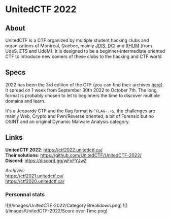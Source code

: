 # UnitedCTF 2022

## About

UnitedCTF is a CTF organized by multiple student hacking clubs and organizations of Montréal, Québec, mainly [JDIS](https://jdis.ca/), [DCI](https://dciets.com/) and [RHUM](https://ctf2022.unitedctf.ca/rhum) (from UdeS, ETS and UdeM).
It is designed to be a beginner-intermediate oriented CTF to introduce new comers of these clubs to the hacking and CTF world.

## Specs

2022 has been the 3rd edition of the CTF (you can find their archives [here](#links)).
It spread on 1 week from September 30th 2022 to October 7th. The long format is probably chosen to let to beginners the time to discover multiple domains and learn.

It's a Jeopardy CTF and the flag format is `^FLAG-.+$`, the challenges are mainly Web, Crypto and Pwn/Reverse oriented, a bit of Forensic but no OSINT and an original Dynamic Malware Analysis category.

## Links
**UnitedCTF 2022**: https://ctf2022.unitedctf.ca/  
**Their solutions**: https://github.com/UnitedCTF/UnitedCTF-2022/  
**Discord**: https://discord.gg/wFxFYJwZ  

*Archives:*  
https://ctf2021.unitedctf.ca/  
https://ctf2020.unitedctf.ca/

### Personnal stats
![](/images/UnitedCTF-2022/Category Breakdown.png)
![](/images/UnitedCTF-2022/Score over Time.png)
